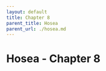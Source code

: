 ```yaml
---
layout: default
title: Chapter 8
parent_title: Hosea
parent_url: ./hosea.md
---
```


# Hosea - Chapter 8
